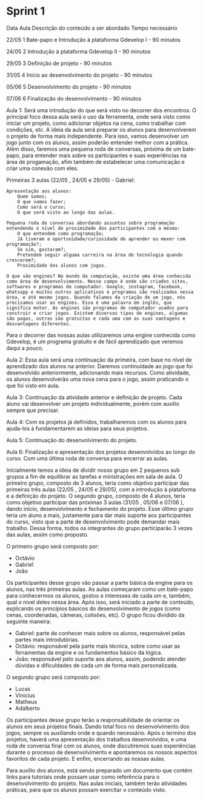 # Sprint 1


Data	Aula	Descrição do conteúdo a ser abordado	Tempo necessário

22/05	1 Bate-papo e Introdução à plataforma Gdevelop I - 90 minutos

24/05	2	Introdução à plataforma Gdevelop II - 90 minutos

29/05	3	Definição de projeto - 90 minutos

31/05	4	Início ao desenvolvimento do projeto - 90 minutos

05/06	5	Desenvolvimento do projeto - 90 minutos

07/06	6	Finalização do desenvolvimento - 90 minutos


Aula 1: Será uma introdução do que será visto no decorrer dos encontros. O principal foco dessa aula será o uso da ferramenta, onde será visto como iniciar um projeto, como adicionar objetos na cena, como trabalhar com condições, etc. A ideia da aula será preparar os alunos para desenvolverem o projeto de forma mais independente. Para isso, vamos desenvolver um jogo junto com os alunos, assim poderão entender melhor com a prática. Além disso, faremos uma pequena roda de conversas, próxima de um bate-papo, para entender mais sobre os participantes e suas experiências na área de progamação, afim também de estabelecer uma comunicação e criar uma conexão com eles.

Primeiras 3 aulas (22/05 , 24/05 e 29/05) - Gabriel:

    Apresentação aos alunos:
        Quem somos;
        O que vamos fazer;
        Como será o curso;
        O que será visto ao longo das aulas.

    Pequena roda de conversas abordando assuntos sobre programação entendendo o nível de proximidade dos participantes com a mesma:
        O que entendem como programação;
        Já tiveram a oportunidade/curiosidade de aprender ou mexer com programação?;
        Se sim, gostaram?;
        Pretendem seguir alguma carreira na área de tecnologia quando crescerem?;
        Proximidade dos alunos com jogos.

    O que são engines? No mundo da computação, existe uma área conhecida como área de desenvolvimento. Nesse campo é onde são criados sites, softwares e programas de computador. Google, instagram, facebook, whatsapp e muitos outros aplicativos e programas são realizados nessa área, e até mesmo jogos. Quando falamos da criação de um jogo, nós precisamos usar as engines. Essa é uma palavra em inglês, que significa motor. As engines são programas de computador usados para construir e criar jogos. Existem diversos tipos de engines, algumas são pagas, outras são gratuitas e cada uma com as suas vantagens e desvantagens diferentes.

Para o decorrer das nossas aulas utilizaremos uma engine conhecida como Gdevelop, é um programa gratuito e de fácil aprendizado que veremos daqui a pouco.

Aula 2: Essa aula será uma continuação da primeira, com base no nível de aprendizado dos alunos na anterior. Daremos continuidade ao jogo que foi desenvolvido anteriormente, adicionando mais recursos. Como atividade, os alunos desenvolverão uma nova cena para o jogo, assim praticando o que foi visto em aula.

Aula 3: Continuação da atividade anterior e definição de projeto. Cada aluno vai desenvolver um projeto individualmente, porém com auxílio sempre que precisar. 

Aula 4: Com os projetos já definidos, trabalharemos com os alunos para ajuda-los à fundamentarem as ideias para seus projetos. 

Aula 5: Continuação do desenvolvimento do projeto.

Aula 6: Finalização e apresentação dos projetos desenvolvidos ao longo do curso. Com uma última roda de conversa para encerrar as aulas.

Inicialmente temos a ideia de dividir nosso grupo em 2 pequenos sub grupos a fim de equilibrar as tarefas e ministrações em sala de aula. O primeiro grupo, composto de 3 alunos, teria como objetivo participar das primeiras três aulas (22/05 , 24/05 e 29/05), com a introdução à plataforma e a definição do projeto. O segundo grupo, composto de 4 alunos, teria como objetivo participar das próximas 3 aulas (31/05 , 05/06 e 07/06 ), dando início, desenvolvimento e fechamento do projeto. Esse último grupo teria um aluno a mais, justamente para dar mais suporte aos participantes do curso, visto que a parte de desenvolvimento pode demandar mais trabalho. Dessa forma,  todos os integrantes do grupo participarão 3 vezes das aulas, assim como proposto.

O primeiro grupo será composto por:
- Octávio
- Gabriel
- João

Os participantes desse grupo vão passar a parte básica da engine para os alunos, nas três primeiras aulas. As aulas começaram como um bate-papo para conhecermos os alunos, gostos e interesses de cada um e, também, qual o nível deles nessa área. Após isso, será iniciado a parte de conteúdo, explicando os princípios básicos do desenvolvimento de jogos (como cenas, coordenadas, câmeras, colisões, etc).
O grupo ficou dividido da seguinte maneira: 
- Gabriel: parte de conhecer mais sobre os alunos, responsável pelas partes mais introdutórias.
- Octávio: responsável pela parte mais técnica, sobre como usar as ferramentas da engine e os fundamentos básico da lógica.
- João: responsável pelo suporte aos alunos, assim, podendo atender dúvidas e dificuldades de cada um de forma mais personalizada.

O segundo grupo será composto por: 
- Lucas
- Vinicius
- Matheus
- Adalberto

Os participantes desse grupo terão a responsabilidade de orientar os alunos em seus projetos finais. Dando total foco no desenvolvimento dos jogos, sempre os auxiliando onde e quando necessário. Após o termino dos projetos, haverá uma apresentação dos trabalhos desenvolvidos, e uma roda de conversa final com os alunos, onde discutiremos suas experiências durante o processo de desenvolvimento e apontaremos os nossos aspectos favoritos de cada projeto. E enfim, encerrando as nossas aulas.

Para auxílio dos alunos, está sendo preparado um documento que contém links para tutoriais onde possam usar como referência para o desenvolvimento do projeto. 
Nas aulas iniciais, também terão atividades práticas, para que os alunos possam exercitar o conteúdo visto.

